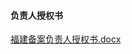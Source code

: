#### 负责人授权书

[福建备案负责人授权书.docx](https://badownload.s3.cn-north-1.jdcloud-oss.com/buchongziliao/fujian/fujianshouquanshu.doc)
